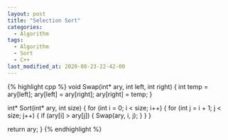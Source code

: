 ```yaml
---
layout: post
title: "Selection Sort"
categories:
  - Algorithm
tags:
  - Algorithm
  - Sort
  - C++
last_modified_at: 2020-08-23-22-42-00
---
```


{% highlight cpp %}
void Swap(int* ary, int left, int right) {
  int temp = ary[left];
  ary[left] = ary[right];
  ary[right] = temp;
}

int* Sort(int* ary, int size) {
  for (int i = 0; i < size; i++) {
    for (int j = i + 1; j < size; j++) {
      if (ary[i] > ary[j]) {
        Swap(ary, i, j);
      }
    }
  }

  return ary;
}
{% endhighlight %}
